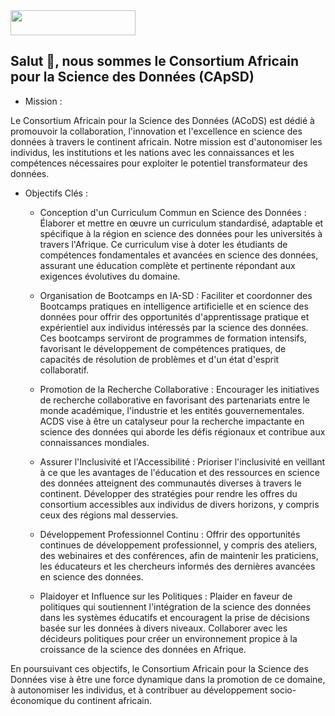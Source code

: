 <a align="right" href="https://github.com/African-Consortium-for-Data-Science">
<img src="https://imgur.com/gVcW5to.png" width="200" height="40" />
</a>



## Salut  👋, nous sommes le Consortium Africain pour la Science des Données (CApSD)

* Mission :
  
Le Consortium Africain pour la Science des Données (ACoDS) est dédié à promouvoir la collaboration, l'innovation et l'excellence en science des données à travers le continent africain. Notre mission est d'autonomiser les individus, les institutions et les nations avec les connaissances et les compétences nécessaires pour exploiter le potentiel transformateur des données.

* Objectifs Clés :

  + Conception d'un Curriculum Commun en Science des Données :
        Élaborer et mettre en œuvre un curriculum standardisé, adaptable et spécifique à la région en science des données pour les universités à travers l'Afrique. Ce curriculum vise à doter les étudiants de compétences fondamentales et avancées en science des données, assurant une éducation complète et pertinente répondant aux exigences évolutives du domaine.

  + Organisation de Bootcamps en IA-SD :
        Faciliter et coordonner des Bootcamps pratiques en intelligence artificielle et en science des données pour offrir des opportunités d'apprentissage pratique et expérientiel aux individus intéressés par la science des données. Ces bootcamps serviront de programmes de formation intensifs, favorisant le développement de compétences pratiques, de capacités de résolution de problèmes et d'un état d'esprit collaboratif.

  + Promotion de la Recherche Collaborative :
        Encourager les initiatives de recherche collaborative en favorisant des partenariats entre le monde académique, l'industrie et les entités gouvernementales. ACDS vise à être un catalyseur pour la recherche impactante en science des données qui aborde les défis régionaux et contribue aux connaissances mondiales.

  + Assurer l'Inclusivité et l'Accessibilité :
        Prioriser l'inclusivité en veillant à ce que les avantages de l'éducation et des ressources en science des données atteignent des communautés diverses à travers le continent. Développer des stratégies pour rendre les offres du consortium accessibles aux individus de divers horizons, y compris ceux des régions mal desservies.

  + Développement Professionnel Continu :
        Offrir des opportunités continues de développement professionnel, y compris des ateliers, des webinaires et des conférences, afin de maintenir les praticiens, les éducateurs et les chercheurs informés des dernières avancées en science des données.


  + Plaidoyer et Influence sur les Politiques :
    Plaider en faveur de politiques qui soutiennent l'intégration de la science des données dans les systèmes éducatifs et encouragent la prise de décisions basée sur les données à divers niveaux. Collaborer avec les décideurs politiques pour créer un environnement propice à la croissance de la science des données en Afrique.

En poursuivant ces objectifs, le Consortium Africain pour la Science des Données vise à être une force dynamique dans la promotion de ce domaine, à autonomiser les individus, et à contribuer au développement socio-économique du continent africain.   
